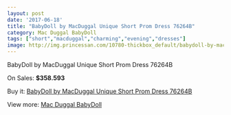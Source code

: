 ```yaml
---
layout: post
date: '2017-06-18'
title: "BabyDoll by MacDuggal Unique Short Prom Dress 76264B"
category: Mac Duggal BabyDoll
tags: ["short","macduggal","charming","evening","dresses"]
image: http://img.princessan.com/10780-thickbox_default/babydoll-by-macduggal-unique-short-prom-dress-76264b.jpg
---
```

BabyDoll by MacDuggal Unique Short Prom Dress 76264B

On Sales: **$358.593**
<a href="https://www.princessan.com/en/mac-duggal-babydoll/4779-babydoll-by-macduggal-unique-short-prom-dress-76264b.html"><amp-img layout="responsive" width="600" height="600" src="//img.princessan.com/10780-thickbox_default/babydoll-by-macduggal-unique-short-prom-dress-76264b.jpg" alt="BabyDoll by MacDuggal Unique Short Prom Dress 76264B 0" /></a>

Buy it: [BabyDoll by MacDuggal Unique Short Prom Dress 76264B](https://www.princessan.com/en/mac-duggal-babydoll/4779-babydoll-by-macduggal-unique-short-prom-dress-76264b.html "BabyDoll by MacDuggal Unique Short Prom Dress 76264B")

View more: [Mac Duggal BabyDoll](https://www.princessan.com/en/35-mac-duggal-babydoll "Mac Duggal BabyDoll")